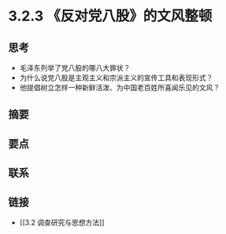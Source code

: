 # 3.2.3 《反对党八股》的文风整顿

## 思考
- 毛泽东列举了党八股的哪八大罪状？
- 为什么说党八股是主观主义和宗派主义的宣传工具和表现形式？
- 他提倡树立怎样一种新鲜活泼、为中国老百姓所喜闻乐见的文风？

## 摘要
## 要点
## 联系
## 链接
- [[3.2 调查研究与思想方法]]
